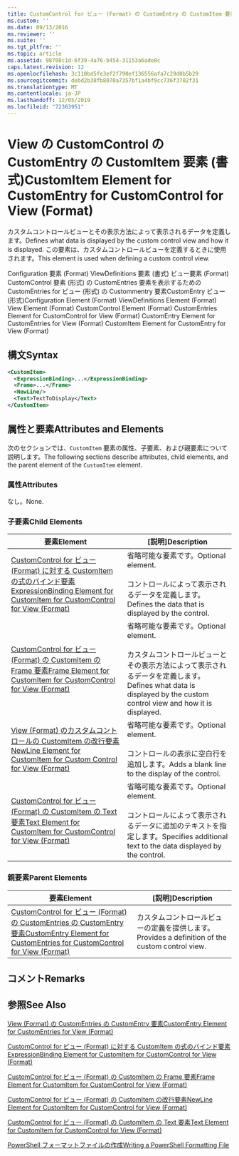 ```yaml
---
title: CustomControl for ビュー (Format) の CustomEntry の CustomItem 要素Microsoft Docs
ms.custom: ''
ms.date: 09/13/2016
ms.reviewer: ''
ms.suite: ''
ms.tgt_pltfrm: ''
ms.topic: article
ms.assetid: 98708c1d-6f39-4a76-b454-31153a6ade8c
caps.latest.revision: 12
ms.openlocfilehash: 3c110bd5fe3ef2f790ef136556afa7c29d0b5b29
ms.sourcegitcommit: debd2b38fb8070a7357bf1a4bf9cc736f3702f31
ms.translationtype: MT
ms.contentlocale: ja-JP
ms.lasthandoff: 12/05/2019
ms.locfileid: "72363951"
---
```

# <a name="customitem-element-for-customentry-for-customcontrol-for-view-format"></a><span data-ttu-id="37881-102">View の CustomControl の CustomEntry の CustomItem 要素 (書式)</span><span class="sxs-lookup"><span data-stu-id="37881-102">CustomItem Element for CustomEntry for CustomControl for View (Format)</span></span>

<span data-ttu-id="37881-103">カスタムコントロールビューとその表示方法によって表示されるデータを定義します。</span><span class="sxs-lookup"><span data-stu-id="37881-103">Defines what data is displayed by the custom control view and how it is displayed.</span></span> <span data-ttu-id="37881-104">この要素は、カスタムコントロールビューを定義するときに使用されます。</span><span class="sxs-lookup"><span data-stu-id="37881-104">This element is used when defining a custom control view.</span></span>

<span data-ttu-id="37881-105">Configuration 要素 (Format) ViewDefinitions 要素 (書式) ビュー要素 (Format) CustomControl 要素 (形式) の CustomEntries 要素を表示するための CustomEntries for ビュー (形式) の Custommentry 要素CustomEntry ビュー (形式)</span><span class="sxs-lookup"><span data-stu-id="37881-105">Configuration Element (Format) ViewDefinitions Element (Format) View Element (Format) CustomControl Element (Format) CustomEntries Element for CustomControl for View (Format) CustomEntry Element for CustomEntries for View (Format) CustomItem Element for CustomEntry for View (Format)</span></span>

## <a name="syntax"></a><span data-ttu-id="37881-106">構文</span><span class="sxs-lookup"><span data-stu-id="37881-106">Syntax</span></span>

```xml
<CustomItem>
  <ExpressionBinding>...</ExpressionBinding>
  <Frame>...</Frame>
  <NewLine/>
  <Text>TextToDisplay</Text>
</CustomItem>
```

## <a name="attributes-and-elements"></a><span data-ttu-id="37881-107">属性と要素</span><span class="sxs-lookup"><span data-stu-id="37881-107">Attributes and Elements</span></span>

<span data-ttu-id="37881-108">次のセクションでは、`CustomItem` 要素の属性、子要素、および親要素について説明します。</span><span class="sxs-lookup"><span data-stu-id="37881-108">The following sections describe attributes, child elements, and the parent element of the `CustomItem` element.</span></span>

### <a name="attributes"></a><span data-ttu-id="37881-109">属性</span><span class="sxs-lookup"><span data-stu-id="37881-109">Attributes</span></span>

<span data-ttu-id="37881-110">なし。</span><span class="sxs-lookup"><span data-stu-id="37881-110">None.</span></span>

### <a name="child-elements"></a><span data-ttu-id="37881-111">子要素</span><span class="sxs-lookup"><span data-stu-id="37881-111">Child Elements</span></span>

|<span data-ttu-id="37881-112">要素</span><span class="sxs-lookup"><span data-stu-id="37881-112">Element</span></span>|<span data-ttu-id="37881-113">[説明]</span><span class="sxs-lookup"><span data-stu-id="37881-113">Description</span></span>|
|-------------|-----------------|
|[<span data-ttu-id="37881-114">CustomControl for ビュー (Format) に対する CustomItem の式のバインド要素</span><span class="sxs-lookup"><span data-stu-id="37881-114">ExpressionBinding Element for CustomItem for CustomControl for View (Format)</span></span>](./expressionbinding-element-for-customitem-for-customcontrol-for-view-format.md)|<span data-ttu-id="37881-115">省略可能な要素です。</span><span class="sxs-lookup"><span data-stu-id="37881-115">Optional element.</span></span><br /><br /> <span data-ttu-id="37881-116">コントロールによって表示されるデータを定義します。</span><span class="sxs-lookup"><span data-stu-id="37881-116">Defines the data that is displayed by the control.</span></span>|
|[<span data-ttu-id="37881-117">CustomControl for ビュー (Format) の CustomItem の Frame 要素</span><span class="sxs-lookup"><span data-stu-id="37881-117">Frame Element for CustomItem for CustomControl for View (Format)</span></span>](./frame-element-for-customitem-for-customcontrol-for-view-format.md)|<span data-ttu-id="37881-118">省略可能な要素です。</span><span class="sxs-lookup"><span data-stu-id="37881-118">Optional element.</span></span><br /><br /> <span data-ttu-id="37881-119">カスタムコントロールビューとその表示方法によって表示されるデータを定義します。</span><span class="sxs-lookup"><span data-stu-id="37881-119">Defines what data is displayed by the custom control view and how it is displayed.</span></span>|
|[<span data-ttu-id="37881-120">View (Format) のカスタムコントロールの CustomItem の改行要素</span><span class="sxs-lookup"><span data-stu-id="37881-120">NewLine Element for CustomItem for Custom Control for View (Format)</span></span>](./newline-element-for-customitem-for-customcontrol-for-view-format.md)|<span data-ttu-id="37881-121">省略可能な要素です。</span><span class="sxs-lookup"><span data-stu-id="37881-121">Optional element.</span></span><br /><br /> <span data-ttu-id="37881-122">コントロールの表示に空白行を追加します。</span><span class="sxs-lookup"><span data-stu-id="37881-122">Adds a blank line to the display of the control.</span></span>|
|[<span data-ttu-id="37881-123">CustomControl for ビュー (Format) の CustomItem の Text 要素</span><span class="sxs-lookup"><span data-stu-id="37881-123">Text Element for CustomItem for CustomControl for View (Format)</span></span>](./text-element-for-customitem-for-customview-for-view-format.md)|<span data-ttu-id="37881-124">省略可能な要素です。</span><span class="sxs-lookup"><span data-stu-id="37881-124">Optional element.</span></span><br /><br /> <span data-ttu-id="37881-125">コントロールによって表示されるデータに追加のテキストを指定します。</span><span class="sxs-lookup"><span data-stu-id="37881-125">Specifies additional text to the data displayed by the control.</span></span>|

### <a name="parent-elements"></a><span data-ttu-id="37881-126">親要素</span><span class="sxs-lookup"><span data-stu-id="37881-126">Parent Elements</span></span>

|<span data-ttu-id="37881-127">要素</span><span class="sxs-lookup"><span data-stu-id="37881-127">Element</span></span>|<span data-ttu-id="37881-128">[説明]</span><span class="sxs-lookup"><span data-stu-id="37881-128">Description</span></span>|
|-------------|-----------------|
|[<span data-ttu-id="37881-129">CustomControl for ビュー (Format) の CustomEntries の CustomEntry 要素</span><span class="sxs-lookup"><span data-stu-id="37881-129">CustomEntry Element for CustomEntries for CustomControl for View (Format)</span></span>](./customentry-element-for-customentries-for-customcontrol-for-view-format.md)|<span data-ttu-id="37881-130">カスタムコントロールビューの定義を提供します。</span><span class="sxs-lookup"><span data-stu-id="37881-130">Provides a definition of the custom control view.</span></span>|

## <a name="remarks"></a><span data-ttu-id="37881-131">コメント</span><span class="sxs-lookup"><span data-stu-id="37881-131">Remarks</span></span>

## <a name="see-also"></a><span data-ttu-id="37881-132">参照</span><span class="sxs-lookup"><span data-stu-id="37881-132">See Also</span></span>

[<span data-ttu-id="37881-133">View (Format) の CustomEntries の CustomEntry 要素</span><span class="sxs-lookup"><span data-stu-id="37881-133">CustomEntry Element for CustomEntries for View (Format)</span></span>](./customentry-element-for-customentries-for-customcontrol-for-view-format.md)

[<span data-ttu-id="37881-134">CustomControl for ビュー (Format) に対する CustomItem の式のバインド要素</span><span class="sxs-lookup"><span data-stu-id="37881-134">ExpressionBinding Element for CustomItem for CustomControl for View (Format)</span></span>](./expressionbinding-element-for-customitem-for-customcontrol-for-view-format.md)

[<span data-ttu-id="37881-135">CustomControl for ビュー (Format) の CustomItem の Frame 要素</span><span class="sxs-lookup"><span data-stu-id="37881-135">Frame Element for CustomItem for CustomControl for View (Format)</span></span>](./frame-element-for-customitem-for-customcontrol-for-view-format.md)

[<span data-ttu-id="37881-136">CustomControl for ビュー (Format) の CustomItem の改行要素</span><span class="sxs-lookup"><span data-stu-id="37881-136">NewLine Element for CustomItem for CustomControl for View (Format)</span></span>](./newline-element-for-customitem-for-customcontrol-for-view-format.md)

[<span data-ttu-id="37881-137">CustomControl for ビュー (Format) の CustomItem の Text 要素</span><span class="sxs-lookup"><span data-stu-id="37881-137">Text Element for CustomItem for CustomControl for View (Format)</span></span>](./text-element-for-customitem-for-customview-for-view-format.md)

[<span data-ttu-id="37881-138">PowerShell フォーマットファイルの作成</span><span class="sxs-lookup"><span data-stu-id="37881-138">Writing a PowerShell Formatting File</span></span>](./writing-a-powershell-formatting-file.md)
